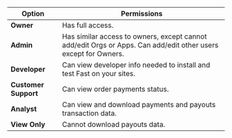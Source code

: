 | Option               | Permissions                                                                                                    |
| -------------------- | -------------------------------------------------------------------------------------------------------------- |
| **Owner**            | Has full access.                                                                                               |
| **Admin**            | Has similar access to owners, except cannot add/edit Orgs or Apps. Can add/edit other users except for Owners. |
| **Developer**        | Can view developer info needed to install and test Fast on your sites.                                         |
| **Customer Support** | Can view order payments status.                                                                                |
| **Analyst**          | Can view and download payments and payouts transaction data.                                                   |
| **View Only**        | Cannot download payouts data.                                                                                  |
